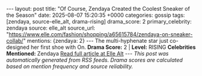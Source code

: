 --- layout: post title: "Of Course, Zendaya Created the Coolest Sneaker of the Season" date: 2025-08-07 15:20:35 +0000 categories: gossip tags: [zendaya, source-elle_alt, drama-rising] drama_score: 2 primary_celebrity: zendaya source: elle_alt source_url: "https://www.elle.com/fashion/shopping/a65615784/zendaya-on-sneaker-collab/" mentions: {zendaya: 2} --- The multi-hyphenate star just co-designed her first shoe with On. **Drama Score:** 2 | **Level:** RISING **Celebrities Mentioned:** Zendaya [Read full article at Elle Alt](https://www.elle.com/fashion/shopping/a65615784/zendaya-on-sneaker-collab/) --- *This post was automatically generated from RSS feeds. Drama scores are calculated based on mention frequency and source reliability.*